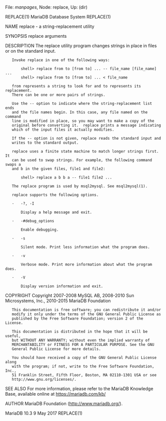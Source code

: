 File: *manpages*,  Node: replace,  Up: (dir)

REPLACE(1)                  MariaDB Database System                 REPLACE(1)



NAME
       replace - a string-replacement utility

SYNOPSIS
       replace arguments

DESCRIPTION
       The replace utility program changes strings in place in files or on the
       standard input.

       Invoke replace in one of the following ways:

           shell> replace from to [from to] ... -- file_name [file_name] ...
           shell> replace from to [from to] ... < file_name

       from represents a string to look for and to represents its replacement.
       There can be one or more pairs of strings.

       Use the -- option to indicate where the string-replacement list ends
       and the file names begin. In this case, any file named on the command
       line is modified in place, so you may want to make a copy of the
       original before converting it.  replace prints a message indicating
       which of the input files it actually modifies.

       If the -- option is not given, replace reads the standard input and
       writes to the standard output.

       replace uses a finite state machine to match longer strings first. It
       can be used to swap strings. For example, the following command swaps a
       and b in the given files, file1 and file2:

           shell> replace a b b a -- file1 file2 ...

       The replace program is used by msql2mysql. See msql2mysql(1).

       replace supports the following options.

       ·   -?, -I

           Display a help message and exit.

       ·   -#debug_options

           Enable debugging.

       ·   -s

           Silent mode. Print less information what the program does.

       ·   -v

           Verbose mode. Print more information about what the program does.

       ·   -V

           Display version information and exit.

COPYRIGHT
       Copyright 2007-2008 MySQL AB, 2008-2010 Sun Microsystems, Inc.,
       2010-2015 MariaDB Foundation

       This documentation is free software; you can redistribute it and/or
       modify it only under the terms of the GNU General Public License as
       published by the Free Software Foundation; version 2 of the License.

       This documentation is distributed in the hope that it will be useful,
       but WITHOUT ANY WARRANTY; without even the implied warranty of
       MERCHANTABILITY or FITNESS FOR A PARTICULAR PURPOSE. See the GNU
       General Public License for more details.

       You should have received a copy of the GNU General Public License along
       with the program; if not, write to the Free Software Foundation, Inc.,
       51 Franklin Street, Fifth Floor, Boston, MA 02110-1301 USA or see
       http://www.gnu.org/licenses/.


SEE ALSO
       For more information, please refer to the MariaDB Knowledge Base,
       available online at https://mariadb.com/kb/

AUTHOR
       MariaDB Foundation (http://www.mariadb.org/).



MariaDB 10.3                      9 May 2017                        REPLACE(1)

